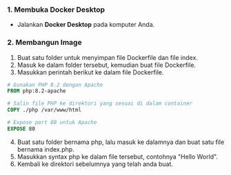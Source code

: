 ### 1. Membuka Docker Desktop
- Jalankan **Docker Desktop** pada komputer Anda.

### 2. Membangun Image
1. Buat satu folder untuk menyimpan file Dockerfile dan file index.
2. Masuk ke dalam folder tersebut, kemudian buat file Dockerfile.
3. Masukkan perintah berikut ke dalam file Dockerfile.
```dockerfile
# Gunakan PHP 8.2 dengan Apache
FROM php:8.2-apache

# Salin file PHP ke direktori yang sesuai di dalam container
COPY ./php /var/www/html

# Expose port 80 untuk Apache
EXPOSE 80
```
4. Buat satu folder bernama php, lalu masuk ke dalamnya dan buat satu file bernama index.php.
5. Masukkan syntax php ke dalam file tersebut, contohnya "Hello World".
6. Kembali ke direktori sebelumnya yang telah anda buat.
